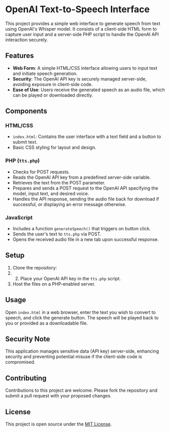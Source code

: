 # OpenAI Text-to-Speech Interface

This project provides a simple web interface to generate speech from text using OpenAI's Whisper model. It consists of a client-side HTML form to capture user input and a server-side PHP script to handle the OpenAI API interaction securely.

## Features

- **Web Form**: A simple HTML/CSS interface allowing users to input text and initiate speech generation.
- **Security**: The OpenAI API key is securely managed server-side, avoiding exposure in client-side code.
- **Ease of Use**: Users receive the generated speech as an audio file, which can be played or downloaded directly.

## Components

### HTML/CSS

- `index.html`: Contains the user interface with a text field and a button to submit text.
- Basic CSS styling for layout and design.

### PHP (`tts.php`)

- Checks for POST requests.
- Reads the OpenAI API key from a predefined server-side variable.
- Retrieves the text from the POST parameter.
- Prepares and sends a POST request to the OpenAI API specifying the model, input text, and desired voice.
- Handles the API response, sending the audio file back for download if successful, or displaying an error message otherwise.

### JavaScript

- Includes a function `generateSpeech()` that triggers on button click.
- Sends the user's text to `tts.php` via POST.
- Opens the received audio file in a new tab upon successful response.

## Setup

1. Clone the repository:
2. 2. Place your OpenAI API key in the `tts.php` script.
3. Host the files on a PHP-enabled server.

## Usage

Open `index.html` in a web browser, enter the text you wish to convert to speech, and click the generate button. The speech will be played back to you or provided as a downloadable file.

## Security Note

This application manages sensitive data (API key) server-side, enhancing security and preventing potential misuse if the client-side code is compromised.

## Contributing

Contributions to this project are welcome. Please fork the repository and submit a pull request with your proposed changes.

## License

This project is open source under the [MIT License](LICENSE.md).


